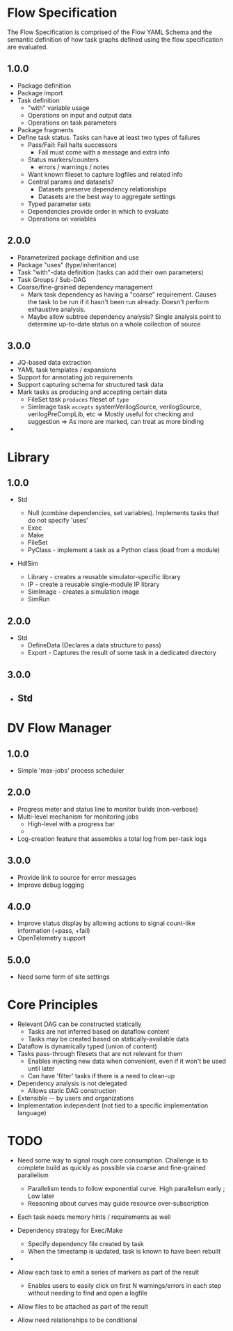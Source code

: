 
# Flow Specification
The Flow Specification is comprised of the Flow YAML Schema and the 
semantic definition of how task graphs defined using the flow specification
are evaluated.

## 1.0.0
- Package definition
- Package import
- Task definition
  - "with" variable usage
  - Operations on input and output data
  - Operations on task parameters
- Package fragments
- Define task status. Tasks can have at least two types of failures
  - Pass/Fail: Fail halts successors
    - Fail must come with a message and extra info
  - Status markers/counters
    - errors / warnings / notes 
  - Want known fileset to capture logfiles and related info
  - Central params and datasets?
    - Datasets preserve dependency relationships
    - Datasets are the best way to aggregate settings
  - Typed parameter sets
  - Dependencies provide order in which to evaluate
  - Operations on variables

## 2.0.0
- Parameterized package definition and use
- Package "uses" (type/inheritance)
- Task "with"-data definition (tasks can add their own parameters)
- Task Groups / Sub-DAG
- Coarse/fine-grained dependency management
  - Mark task dependency as having a "coarse" requirement. Causes 
    the task to be run if it hasn't been run already. Doesn't perform
    exhaustive analysis.
  - Maybe allow subtree dependency analysis? Single analysis point to
    determine up-to-date status on a whole collection of source

## 3.0.0
- JQ-based data extraction
- YAML task templates / expansions
- Support for annotating job requirements 
- Support capturing schema for structured task data
- Mark tasks as producing and accepting certain data
  - FileSet task `produces` fileset of `type`
  - SimImage task `accepts` systemVerilogSource, verilogSource, verilogPreCompLib, etc
  => Mostly useful for checking and suggestion
  => As more are marked, can treat as more binding
- 

# Library

## 1.0.0
- Std
  * Null (combine dependencies, set variables). Implements tasks that do not specify 'uses'
  - Exec
  - Make
  * FileSet
  - PyClass - implement a task as a Python class (load from a module)

- HdlSim
  - Library  - creates a reusable simulator-specific library
  - IP       - create a reusable single-module IP library
  - SimImage - creates a simulation image 
  - SimRun


## 2.0.0
- Std
  - DefineData (Declares a data structure to pass)
  - Export   - Captures the result of some task in a dedicated directory

## 3.0.0
- Std
  - 

# DV Flow Manager

## 1.0.0
- Simple 'max-jobs' process scheduler

## 2.0.0
- Progress meter and status line to monitor builds (non-verbose)
- Multi-level mechanism for monitoring jobs
  - High-level with a progress bar
  - 
- Log-creation feature that assembles a total log from per-task logs

## 3.0.0
- Provide link to source for error messages
- Improve debug logging

## 4.0.0
- Improve status display by allowing actions to signal count-like information (+pass, +fail)
- OpenTelemetry support


## 5.0.0
- Need some form of site settings


# Core Principles
- Relevant DAG can be constructed statically
  - Tasks are not inferred based on dataflow content
  - Tasks may be created based on statically-available data
- Dataflow is dynamically typed (union of content)
- Tasks pass-through filesets that are not relevant for them
  - Enables injecting new data when convenient, even if it won't be used until later
  - Can have 'filter' tasks if there is a need to clean-up
- Dependency analysis is not delegated 
  - Allows static DAG construction
- Extensible -- by users and organizations
- Implementation independent (not tied to a specific implementation language)


# TODO
- Need some way to signal rough core consumption. Challenge is to complete
  build as quickly as possible via coarse and fine-grained parallelism
  - Parallelism tends to follow exponential curve. High parallelism early ; Low later
  - Reasoning about curves may guide resource over-subscription
- Each task needs memory hints / requirements as well
- Dependency strategy for Exec/Make
  - Specify dependency file created by task
  - When the timestamp is updated, task is known to have been rebuilt
- 

- Allow each task to emit a series of markers as part of the result
  - Enables users to easily click on first N warnings/errors in each step
    without needing to find and open a logfile
- Allow files to be attached as part of the result

- Allow need relationships to be conditional
